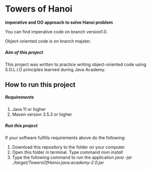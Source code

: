 # Towers of Hanoi

**imperative and OO approach to solve Hanoi problem**

You can find imperative code on branch version1.0.

Object-oriented code is on branch majster.

##### Aim of this project  
This project was written to practice writing object-oriented code using S.O.L.I.D principles learned during Java Academy.

## How to run this project

##### Requirements  
1. Java 11 or higher
2. Maven version 3.5.3 or higher

##### Run this project
If your software fulfills requirements above do the following:  
1. Download this repository to the folder on your computer
2. Open this folder in terminal. Type command *mvn install*
3. Type the following command to run the application *java -jar ./target/TowersOfHanoi.java.academy-2.0.jar*
